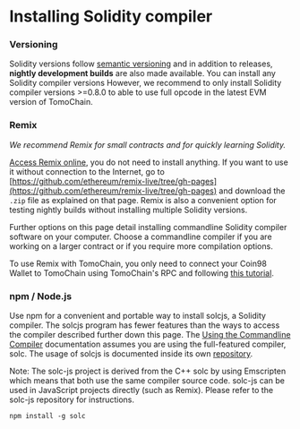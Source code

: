 # Installing Solidity compiler

### Versioning

Solidity versions follow [semantic versioning](https://semver.org/) and in addition to releases, **nightly development builds** are also made available. You can install any Solidity compiler versions However, we recommend to only install Solidity compiler versions >=0.8.0 to able to use full opcode in the latest EVM version of TomoChain.

### Remix

_We recommend Remix for small contracts and for quickly learning Solidity._

[Access Remix online](https://remix.ethereum.org/), you do not need to install anything. If you want to use it without connection to the Internet, go to [https://github.com/ethereum/remix-live/tree/gh-pages](https://github.com/ethereum/remix-live/tree/gh-pages) and download the `.zip` file as explained on that page. Remix is also a convenient option for testing nightly builds without installing multiple Solidity versions.

Further options on this page detail installing commandline Solidity compiler software on your computer. Choose a commandline compiler if you are working on a larger contract or if you require more compilation options.

To use Remix with TomoChain, you only need to connect your Coin98 Wallet to TomoChain using TomoChain's RPC and following [this tutorial](../../../general/how-to-connect-to-tomochain-network/metamask.md).

### npm / Node.js

Use npm for a convenient and portable way to install solcjs, a Solidity compiler. The solcjs program has fewer features than the ways to access the compiler described further down this page. The [Using the Commandline Compiler](https://solidity.readthedocs.io/en/v0.6.3/using-the-compiler.html#commandline-compiler) documentation assumes you are using the full-featured compiler, solc. The usage of solcjs is documented inside its own [repository](https://github.com/ethereum/solc-js).

Note: The solc-js project is derived from the C++ solc by using Emscripten which means that both use the same compiler source code. solc-js can be used in JavaScript projects directly (such as Remix). Please refer to the solc-js repository for instructions.

```
npm install -g solc
```
